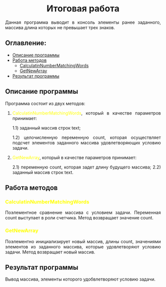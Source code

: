 <div style='text-align: justify;'>

<div style='text-align: center;'>

# Итоговая работа

</div>


Данная программа выводит в консоль элементы ранее заданного, массива длина которых не превышает трех знаков.

## Оглавление:

- [Описание программы](#описание-программы)
- [Работа методов](#работа-методов)
    - [CalculatinNumberMatchingWords](#calculatinnumbermatchingwords)
    - [GetNewArray](#getnewarray)
- [Результат программы](#результат-программы)


## Описание программы

Программа состоит из двух методов: 
1) <span style="color:yellow"> CalculatinNumberMatchingWords</span>, который в качестве параметров принимает:

    1.1) заданный массив строк text;

    1.2) целочисленную переменную count, которая осуществляет подсчет элементов заданного массива удовлетворяющих условию задачи.

2) <span style="color:yellow">GetNewArray</span>, который в качестве параметров принимает:

    2.1) переменную count, которая задет длину будущего массива;
    2.2) заданный массив строк text.

## Работа методов

<span style="color:yellow"> 

### CalculatinNumberMatchingWords

</span>

Поэлементное сравнение массива с условием задачи. Переменная count выступает в роли счетчика.
Метод возвращает значение count.

<span style="color:yellow"> 

### GetNewArray 

</span>

Поэлементно инициализирует новый массив, длины count, значениями элементов из заданного массива, которые удовлетворяют условию задачи. Метод возвращает новый массив.

## Результат программы
Вывод массива, элементы которого удобвлетворяют условию задачи.
